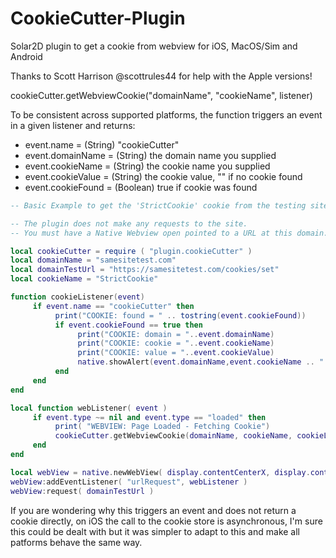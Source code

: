 # CookieCutter-Plugin

Solar2D plugin to get a cookie from webview for iOS, MacOS/Sim and Android

Thanks to Scott Harrison @scottrules44 for help with the Apple versions!

cookieCutter.getWebviewCookie("domainName", "cookieName", listener)

To be consistent across supported platforms, the function triggers an event in a given listener and returns:

- event.name = (String) "cookieCutter"
- event.domainName = (String) the domain name you supplied
- event.cookieName = (String) the cookie name you supplied
- event.cookieValue = (String) the cookie value, "" if no cookie found
- event.cookieFound = (Boolean) true if cookie was found


```lua
-- Basic Example to get the 'StrictCookie' cookie from the testing site https://samesitetest.com/cookies/set

-- The plugin does not make any requests to the site.
-- You must have a Native Webview open pointed to a URL at this domain.

local cookieCutter = require ( "plugin.cookieCutter" )
local domainName = "samesitetest.com"
local domainTestUrl = "https://samesitetest.com/cookies/set"
local cookieName = "StrictCookie"

function cookieListener(event)
     if event.name == "cookieCutter" then
          print("COOKIE: found = " .. tostring(event.cookieFound))
          if event.cookieFound == true then
               print("COOKIE: domain = "..event.domainName)
               print("COOKIE: cookie = "..event.cookieName)
               print("COOKIE: value = "..event.cookieValue)
               native.showAlert(event.domainName,event.cookieName .. " = " .. event.cookieValue,{"OK"})
          end
     end
end

local function webListener( event )
     if event.type ~= nil and event.type == "loaded" then
          print( "WEBVIEW: Page Loaded - Fetching Cookie")
          cookieCutter.getWebviewCookie(domainName, cookieName, cookieListener)
     end
end

local webView = native.newWebView( display.contentCenterX, display.contentCenterY, 320, 480 )
webView:addEventListener( "urlRequest", webListener )
webView:request( domainTestUrl )


````


If you are wondering why this triggers an event and does not return a cookie directly, on iOS the call to the cookie store is asynchronous, I'm sure this could be dealt with but it was simpler to adapt to this and make all patforms behave the same way.
